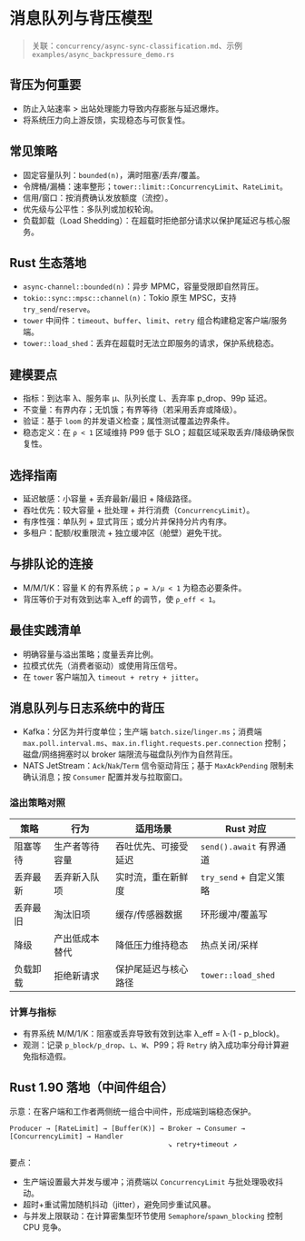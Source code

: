 # 消息队列与背压模型

> 关联：`concurrency/async-sync-classification.md`、示例 `examples/async_backpressure_demo.rs`

## 背压为何重要

- 防止入站速率 > 出站处理能力导致内存膨胀与延迟爆炸。
- 将系统压力向上游反馈，实现稳态与可恢复性。

## 常见策略

- 固定容量队列：`bounded(n)`，满时阻塞/丢弃/覆盖。
- 令牌桶/漏桶：速率整形；`tower::limit::ConcurrencyLimit`、`RateLimit`。
- 信用/窗口：按消费确认发放额度（流控）。
- 优先级与公平性：多队列或加权轮询。
- 负载卸载（Load Shedding）：在超载时拒绝部分请求以保护尾延迟与核心服务。

## Rust 生态落地

- `async-channel::bounded(n)`：异步 MPMC，容量受限即自然背压。
- `tokio::sync::mpsc::channel(n)`：Tokio 原生 MPSC，支持 `try_send`/`reserve`。
- `tower` 中间件：`timeout`、`buffer`、`limit`、`retry` 组合构建稳定客户端/服务端。
- `tower::load_shed`：丢弃在超载时无法立即服务的请求，保护系统稳态。

## 建模要点

- 指标：到达率 λ、服务率 μ、队列长度 L、丢弃率 p_drop、99p 延迟。
- 不变量：有界内存；无饥饿；有界等待（若采用丢弃或降级）。
- 验证：基于 `loom` 的并发语义检查；属性测试覆盖边界条件。
- 稳态定义：在 `ρ < 1` 区域维持 P99 低于 SLO；超载区域采取丢弃/降级确保恢复性。

## 选择指南

- 延迟敏感：小容量 + 丢弃最新/最旧 + 降级路径。
- 吞吐优先：较大容量 + 批处理 + 并行消费（`ConcurrencyLimit`）。
- 有序性强：单队列 + 显式背压；或分片并保持分片内有序。
- 多租户：配额/权重限流 + 独立缓冲区（舱壁）避免干扰。

## 与排队论的连接

- M/M/1/K：容量 K 的有界系统；`ρ = λ/μ < 1` 为稳态必要条件。
- 背压等价于对有效到达率 λ_eff 的调节，使 `ρ_eff < 1`。

## 最佳实践清单

- 明确容量与溢出策略；度量丢弃比例。
- 拉模式优先（消费者驱动）或使用背压信号。
- 在 `tower` 客户端加入 `timeout + retry + jitter`。

## 消息队列与日志系统中的背压

- Kafka：分区为并行度单位；生产端 `batch.size`/`linger.ms`；消费端 `max.poll.interval.ms`、`max.in.flight.requests.per.connection` 控制；磁盘/网络拥塞时以 broker 端限流与磁盘队列作为自然背压。
- NATS JetStream：`Ack`/`Nak`/`Term` 信令驱动背压；基于 `MaxAckPending` 限制未确认消息；按 `Consumer` 配置并发与拉取窗口。

### 溢出策略对照

| 策略 | 行为 | 适用场景 | Rust 对应 |
|------|------|----------|-----------|
| 阻塞等待 | 生产者等待容量 | 吞吐优先、可接受延迟 | `send().await` 有界通道 |
| 丢弃最新 | 丢弃新入队项 | 实时流，重在新鲜度 | `try_send` + 自定义策略 |
| 丢弃最旧 | 淘汰旧项 | 缓存/传感器数据 | 环形缓冲/覆盖写 |
| 降级 | 产出低成本替代 | 降低压力维持稳态 | 热点关闭/采样 |
 | 负载卸载 | 拒绝新请求 | 保护尾延迟与核心路径 | `tower::load_shed` |

### 计算与指标

- 有界系统 M/M/1/K：阻塞或丢弃导致有效到达率 λ_eff = λ·(1 - p_block)。
- 观测：记录 `p_block/p_drop`、`L`、`W`、P99；将 `Retry` 纳入成功率分母计算避免指标造假。

## Rust 1.90 落地（中间件组合）

示意：在客户端和工作者两侧统一组合中间件，形成端到端稳态保护。

```text
Producer → [RateLimit] → [Buffer(K)] → Broker → Consumer → [ConcurrencyLimit] → Handler
                                       ↘ retry+timeout ↗
```

要点：

- 生产端设置最大并发与缓冲；消费端以 `ConcurrencyLimit` 与批处理吸收抖动。
- 超时+重试需加随机抖动（jitter），避免同步重试风暴。
- 与并发上限联动：在计算密集型环节使用 `Semaphore`/`spawn_blocking` 控制 CPU 竞争。
